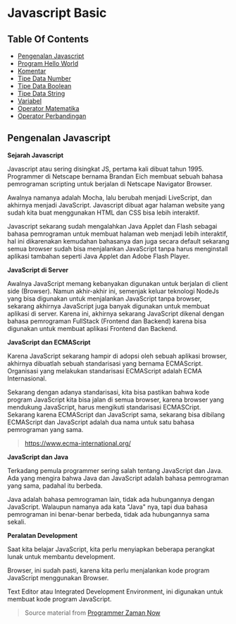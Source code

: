 # Javascript Basic

## Table Of Contents

- [Pengenalan Javascript](#pengenalan-javascript)
- [Program Hello World](#program-hello-world)
- [Komentar](#komentar)
- [Tipe Data Number](#tipe-data-number)
- [Tipe Data Boolean](#tipe-data-boolean)
- [Tipe Data String](#tipe-data-string)
- [Variabel](#variabel)
- [Operator Matematika](#operator-matematika)
- [Operator Perbandingan](#operator-perbandingan)

## Pengenalan Javascript

**Sejarah Javascript**

Javascript atau sering disingkat JS, pertama kali dibuat tahun 1995. Programmer di Netscape bernama Brandan Eich membuat sebuah bahasa pemrograman scripting untuk berjalan di Netscape Navigator Browser.

Awalnya namanya adalah Mocha, lalu berubah menjadi LiveScript, dan akhirnya menjadi JavaScript. Javascript dibuat agar halaman website yang sudah kita buat menggunakan HTML dan CSS bisa lebih interaktif.

Javascript sekarang sudah mengalahkan Java Applet dan Flash sebagai bahasa pemrograman untuk membuat halaman web menjadi lebih interaktif, hal ini dikarenakan kemudahan bahasanya dan juga secara default sekarang semua browser sudah bisa menjalankan JavaScript tanpa harus menginstall aplikasi tambahan seperti Java Applet dan Adobe Flash Player.

**JavaScript di Server**

Awalnya JavaScript memang kebanyakan digunakan untuk berjalan di client side (Browser). Namun akhir-akhir ini, semenjak keluar teknologi NodeJs yang bisa digunakan untuk menjalankan JavaScript tanpa browser, sekarang akhirnya JavaScript juga banyak digunakan untuk membuat aplikasi di server. Karena ini, akhirnya sekarang JavaScript dikenal dengan bahasa pemrograman FullStack (Frontend dan Backend) karena bisa digunakan untuk membuat aplikasi Frontend dan Backend.

**JavaScript dan ECMAScript**

Karena JavaScript sekarang hampir di adopsi oleh sebuah aplikasi browser, akhirnya dibuatlah sebuah standarisasi yang bernama ECMAScript. Organisasi yang melakukan standarisasi ECMAScript adalah ECMA Internasional.

Sekarang dengan adanya standarisasi, kita bisa pastikan bahwa kode program JavaScript kita bisa jalan di semua browser, karena browser yang mendukung JavaScript, harus mengikuti standarisasi ECMASCript. Sekarang karena ECMAScript dan JavaScript sama, sekarang bisa dibilang ECMAScript dan JavaScript adalah dua nama untuk satu bahasa pemrograman yang sama.

> https://www.ecma-international.org/

**JavaScript dan Java**

Terkadang pemula programmer sering salah tentang JavaScript dan Java. Ada yang mengira bahwa Java dan JavaScript adalah bahasa pemrograman yang sama, padahal itu berbeda.

Java adalah bahasa pemrograman lain, tidak ada hubungannya dengan JavaScript. Walaupun namanya ada kata "Java" nya, tapi dua bahasa pemrograman ini benar-benar berbeda, tidak ada hubungannya sama sekali.

**Peralatan Development**

Saat kita belajar JavaScript, kita perlu menyiapkan beberapa perangkat lunak untuk membantu development.

Browser, ini sudah pasti, karena kita perlu menjalankan kode program JavaScript menggunakan Browser.

Text Editor atau Integrated Development Environment, ini digunakan untuk membuat kode program JavaScript.

> Source material from [Programmer Zaman Now](https://programmerzamannow.com)
